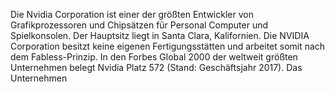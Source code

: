 Die Nvidia Corporation ist einer der größten Entwickler von Grafikprozessoren und Chipsätzen für Personal Computer und Spielkonsolen. 
Der Hauptsitz liegt in Santa Clara, Kalifornien. Die NVIDIA Corporation besitzt keine eigenen Fertigungsstätten und arbeitet somit nach dem Fabless-Prinzip.
In den Forbes Global 2000 der weltweit größten Unternehmen belegt Nvidia Platz 572 (Stand: Geschäftsjahr 2017). Das Unternehmen 